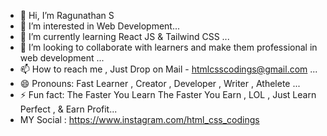 - 👋 Hi, I’m Ragunathan S
- 👀 I’m interested in Web Development...
- 🌱 I’m currently learning React JS & Tailwind CSS ...
- 💞️ I’m looking to collaborate with learners and make them professional in web development ...
- 📫 How to reach me , Just Drop on Mail - htmlcsscodings@gmail.com  ...
- 😄 Pronouns: Fast Learner , Creator , Developer , Writer , Athelete ...
- ⚡ Fun fact: The Faster You Learn The Faster You Earn , LOL , Just Learn Perfect , & Earn Profit...
-    MY Social : https://www.instagram.com/html_css_codings

<!---
Html-Css-Codings-2024/Html-Css-Codings-2024 is a ✨ special ✨ repository because its `README.md` (this file) appears on your GitHub profile.
You can click the Preview link to take a look at your changes.
--->
